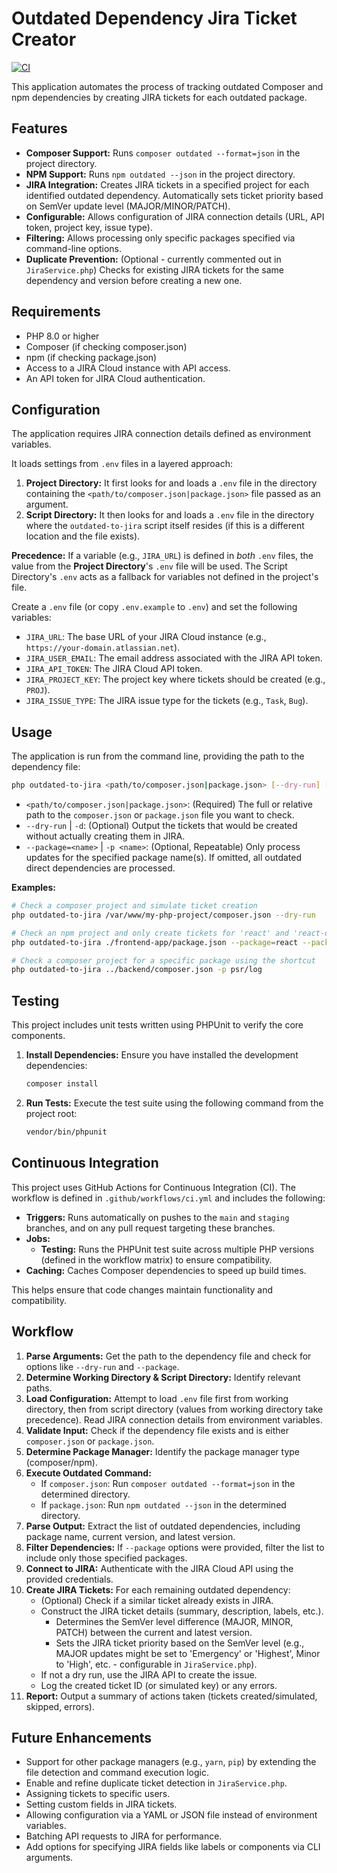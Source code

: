 # Outdated Dependency Jira Ticket Creator

[![CI](https://github.com/shawnhooper/outdated-to-jira/actions/workflows/ci.yml/badge.svg)](https://github.com/shawnhooper/outdated-to-jira/actions/workflows/ci.yml)

This application automates the process of tracking outdated Composer and npm dependencies by creating JIRA tickets for each outdated package.

## Features

*   **Composer Support:** Runs `composer outdated --format=json` in the project directory.
*   **NPM Support:** Runs `npm outdated --json` in the project directory.
*   **JIRA Integration:** Creates JIRA tickets in a specified project for each identified outdated dependency. Automatically sets ticket priority based on SemVer update level (MAJOR/MINOR/PATCH).
*   **Configurable:** Allows configuration of JIRA connection details (URL, API token, project key, issue type).
*   **Filtering:** Allows processing only specific packages specified via command-line options.
*   **Duplicate Prevention:** (Optional - currently commented out in `JiraService.php`) Checks for existing JIRA tickets for the same dependency and version before creating a new one.

## Requirements

*   PHP 8.0 or higher
*   Composer (if checking composer.json)
*   npm (if checking package.json)
*   Access to a JIRA Cloud instance with API access.
*   An API token for JIRA Cloud authentication.

## Configuration

The application requires JIRA connection details defined as environment variables.

It loads settings from `.env` files in a layered approach:

1.  **Project Directory:** It first looks for and loads a `.env` file in the directory containing the `<path/to/composer.json|package.json>` file passed as an argument.
2.  **Script Directory:** It then looks for and loads a `.env` file in the directory where the `outdated-to-jira` script itself resides (if this is a different location and the file exists).

**Precedence:** If a variable (e.g., `JIRA_URL`) is defined in *both* `.env` files, the value from the **Project Directory**'s `.env` file will be used. The Script Directory's `.env` acts as a fallback for variables not defined in the project's file.

Create a `.env` file (or copy `.env.example` to `.env`) and set the following variables:

*   `JIRA_URL`: The base URL of your JIRA Cloud instance (e.g., `https://your-domain.atlassian.net`).
*   `JIRA_USER_EMAIL`: The email address associated with the JIRA API token.
*   `JIRA_API_TOKEN`: The JIRA Cloud API token.
*   `JIRA_PROJECT_KEY`: The project key where tickets should be created (e.g., `PROJ`).
*   `JIRA_ISSUE_TYPE`: The JIRA issue type for the tickets (e.g., `Task`, `Bug`).

## Usage

The application is run from the command line, providing the path to the dependency file:

```bash
php outdated-to-jira <path/to/composer.json|package.json> [--dry-run] [--package=<name> ...]
```

*   `<path/to/composer.json|package.json>`: (Required) The full or relative path to the `composer.json` or `package.json` file you want to check.
*   `--dry-run` | `-d`: (Optional) Output the tickets that would be created without actually creating them in JIRA.
*   `--package=<name>` | `-p <name>`: (Optional, Repeatable) Only process updates for the specified package name(s). If omitted, all outdated direct dependencies are processed.

**Examples:**

```bash
# Check a composer project and simulate ticket creation
php outdated-to-jira /var/www/my-php-project/composer.json --dry-run

# Check an npm project and only create tickets for 'react' and 'react-dom' if outdated
php outdated-to-jira ./frontend-app/package.json --package=react --package=react-dom

# Check a composer project for a specific package using the shortcut
php outdated-to-jira ../backend/composer.json -p psr/log
```

## Testing

This project includes unit tests written using PHPUnit to verify the core components.

1.  **Install Dependencies:** Ensure you have installed the development dependencies:
    ```bash
    composer install
    ```
2.  **Run Tests:** Execute the test suite using the following command from the project root:
    ```bash
    vendor/bin/phpunit
    ```

## Continuous Integration

This project uses GitHub Actions for Continuous Integration (CI). The workflow is defined in `.github/workflows/ci.yml` and includes the following:

*   **Triggers:** Runs automatically on pushes to the `main` and `staging` branches, and on any pull request targeting these branches.
*   **Jobs:**
    *   **Testing:** Runs the PHPUnit test suite across multiple PHP versions (defined in the workflow matrix) to ensure compatibility.
*   **Caching:** Caches Composer dependencies to speed up build times.

This helps ensure that code changes maintain functionality and compatibility.

## Workflow

1.  **Parse Arguments:** Get the path to the dependency file and check for options like `--dry-run` and `--package`.
2.  **Determine Working Directory & Script Directory:** Identify relevant paths.
3.  **Load Configuration:** Attempt to load `.env` file first from working directory, then from script directory (values from working directory take precedence). Read JIRA connection details from environment variables.
4.  **Validate Input:** Check if the dependency file exists and is either `composer.json` or `package.json`.
5.  **Determine Package Manager:** Identify the package manager type (composer/npm).
6.  **Execute Outdated Command:**
    *   If `composer.json`: Run `composer outdated --format=json` in the determined directory.
    *   If `package.json`: Run `npm outdated --json` in the determined directory.
7.  **Parse Output:** Extract the list of outdated dependencies, including package name, current version, and latest version.
8.  **Filter Dependencies:** If `--package` options were provided, filter the list to include only those specified packages.
9.  **Connect to JIRA:** Authenticate with the JIRA Cloud API using the provided credentials.
10. **Create JIRA Tickets:** For each remaining outdated dependency:
    *   (Optional) Check if a similar ticket already exists in JIRA.
    *   Construct the JIRA ticket details (summary, description, labels, etc.).
        *   Determines the SemVer level difference (MAJOR, MINOR, PATCH) between the current and latest version.
        *   Sets the JIRA ticket priority based on the SemVer level (e.g., MAJOR updates might be set to 'Emergency' or 'Highest', Minor to 'High', etc. - configurable in `JiraService.php`).
    *   If not a dry run, use the JIRA API to create the issue.
    *   Log the created ticket ID (or simulated key) or any errors.
11. **Report:** Output a summary of actions taken (tickets created/simulated, skipped, errors).

## Future Enhancements

*   Support for other package managers (e.g., `yarn`, `pip`) by extending the file detection and command execution logic.
*   Enable and refine duplicate ticket detection in `JiraService.php`.
*   Assigning tickets to specific users.
*   Setting custom fields in JIRA tickets.
*   Allowing configuration via a YAML or JSON file instead of environment variables.
*   Batching API requests to JIRA for performance.
*   Add options for specifying JIRA fields like labels or components via CLI arguments.
